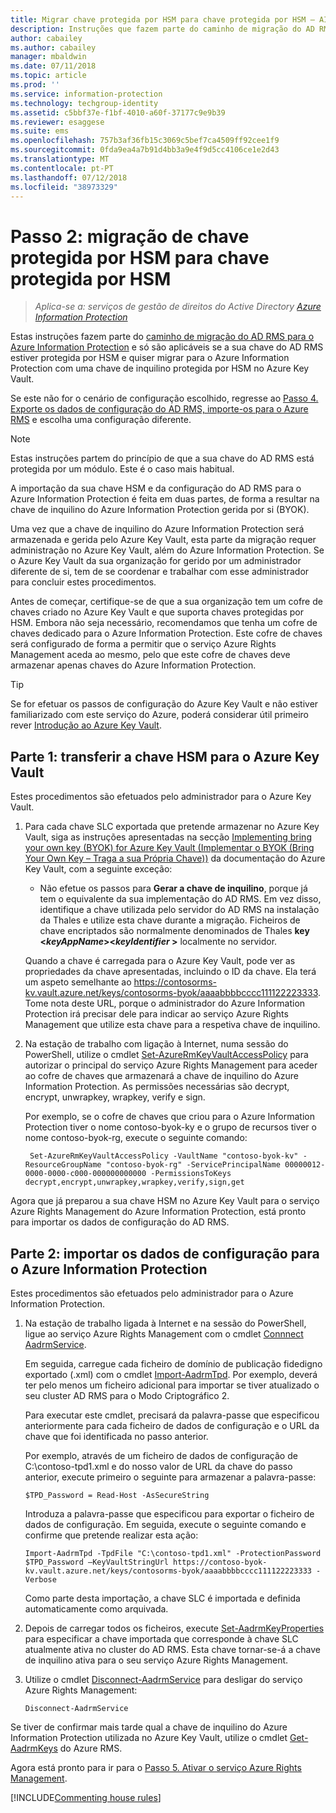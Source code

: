 ```yaml
---
title: Migrar chave protegida por HSM para chave protegida por HSM – AIP
description: Instruções que fazem parte do caminho de migração do AD RMS para o Azure Information Protection e só são aplicáveis se a sua chave do AD RMS estiver protegida por HSM e quiser migrar para o Azure Information Protection com uma chave de inquilino protegida por HSM no Azure Key Vault.
author: cabailey
ms.author: cabailey
manager: mbaldwin
ms.date: 07/11/2018
ms.topic: article
ms.prod: ''
ms.service: information-protection
ms.technology: techgroup-identity
ms.assetid: c5bbf37e-f1bf-4010-a60f-37177c9e9b39
ms.reviewer: esaggese
ms.suite: ems
ms.openlocfilehash: 757b3af36fb15c3069c5bef7ca4509ff92cee1f9
ms.sourcegitcommit: 0fda9ea4a7b91d4bb3a9e4f9d5cc4106ce1e2d43
ms.translationtype: MT
ms.contentlocale: pt-PT
ms.lasthandoff: 07/12/2018
ms.locfileid: "38973329"
---
```

# <a name="step-2-hsm-protected-key-to-hsm-protected-key-migration"></a>Passo 2: migração de chave protegida por HSM para chave protegida por HSM

>*Aplica-se a: serviços de gestão de direitos do Active Directory [Azure Information Protection](https://azure.microsoft.com/pricing/details/information-protection)*


Estas instruções fazem parte do [caminho de migração do AD RMS para o Azure Information Protection](migrate-from-ad-rms-to-azure-rms.md) e só são aplicáveis se a sua chave do AD RMS estiver protegida por HSM e quiser migrar para o Azure Information Protection com uma chave de inquilino protegida por HSM no Azure Key Vault. 

Se este não for o cenário de configuração escolhido, regresse ao [Passo 4. Exporte os dados de configuração do AD RMS, importe-os para o Azure RMS](migrate-from-ad-rms-phase2.md#step-4-export-configuration-data-from-ad-rms-and-import-it-to-azure-information-protection) e escolha uma configuração diferente.

> [!NOTE]
> Estas instruções partem do princípio de que a sua chave do AD RMS está protegida por um módulo. Este é o caso mais habitual. 

A importação da sua chave HSM e da configuração do AD RMS para o Azure Information Protection é feita em duas partes, de forma a resultar na chave de inquilino do Azure Information Protection gerida por si (BYOK).

Uma vez que a chave de inquilino do Azure Information Protection será armazenada e gerida pelo Azure Key Vault, esta parte da migração requer administração no Azure Key Vault, além do Azure Information Protection. Se o Azure Key Vault da sua organização for gerido por um administrador diferente de si, tem de se coordenar e trabalhar com esse administrador para concluir estes procedimentos.

Antes de começar, certifique-se de que a sua organização tem um cofre de chaves criado no Azure Key Vault e que suporta chaves protegidas por HSM. Embora não seja necessário, recomendamos que tenha um cofre de chaves dedicado para o Azure Information Protection. Este cofre de chaves será configurado de forma a permitir que o serviço Azure Rights Management aceda ao mesmo, pelo que este cofre de chaves deve armazenar apenas chaves do Azure Information Protection.


> [!TIP]
> Se for efetuar os passos de configuração do Azure Key Vault e não estiver familiarizado com este serviço do Azure, poderá considerar útil primeiro rever [Introdução ao Azure Key Vault](https://azure.microsoft.com/documentation/articles/key-vault-get-started/). 


## <a name="part-1-transfer-your-hsm-key-to-azure-key-vault"></a>Parte 1: transferir a chave HSM para o Azure Key Vault

Estes procedimentos são efetuados pelo administrador para o Azure Key Vault.

1. Para cada chave SLC exportada que pretende armazenar no Azure Key Vault, siga as instruções apresentadas na secção [Implementing bring your own key (BYOK) for Azure Key Vault (Implementar o BYOK (Bring Your Own Key – Traga a sua Própria Chave))](https://azure.microsoft.com/documentation/articles/key-vault-hsm-protected-keys/#implementing-bring-your-own-key-byok-for-azurekey-vault) da documentação do Azure Key Vault, com a seguinte exceção:

    - Não efetue os passos para **Gerar a chave de inquilino**, porque já tem o equivalente da sua implementação do AD RMS. Em vez disso, identifique a chave utilizada pelo servidor do AD RMS na instalação da Thales e utilize esta chave durante a migração. Ficheiros de chave encriptados são normalmente denominados de Thales **key <*keyAppName*><*keyIdentifier* >**  localmente no servidor.

    Quando a chave é carregada para o Azure Key Vault, pode ver as propriedades da chave apresentadas, incluindo o ID da chave. Ela terá um aspeto semelhante ao https://contosorms-kv.vault.azure.net/keys/contosorms-byok/aaaabbbbcccc111122223333. Tome nota deste URL, porque o administrador do Azure Information Protection irá precisar dele para indicar ao serviço Azure Rights Management que utilize esta chave para a respetiva chave de inquilino.

2. Na estação de trabalho com ligação à Internet, numa sessão do PowerShell, utilize o cmdlet [Set-AzureRmKeyVaultAccessPolicy](/powershell/module/azurerm.keyvault/set-azurermkeyvaultaccesspolicy) para autorizar o principal do serviço Azure Rights Management para aceder ao cofre de chaves que armazenará a chave de inquilino do Azure Information Protection. As permissões necessárias são decrypt, encrypt, unwrapkey, wrapkey, verify e sign.
    
    Por exemplo, se o cofre de chaves que criou para o Azure Information Protection tiver o nome contoso-byok-ky e o grupo de recursos tiver o nome contoso-byok-rg, execute o seguinte comando:
    
        Set-AzureRmKeyVaultAccessPolicy -VaultName "contoso-byok-kv" -ResourceGroupName "contoso-byok-rg" -ServicePrincipalName 00000012-0000-0000-c000-000000000000 -PermissionsToKeys decrypt,encrypt,unwrapkey,wrapkey,verify,sign,get


Agora que já preparou a sua chave HSM no Azure Key Vault para o serviço Azure Rights Management do Azure Information Protection, está pronto para importar os dados de configuração do AD RMS.

## <a name="part-2-import-the-configuration-data-to-azure-information-protection"></a>Parte 2: importar os dados de configuração para o Azure Information Protection

Estes procedimentos são efetuados pelo administrador para o Azure Information Protection.

1. Na estação de trabalho ligada à Internet e na sessão do PowerShell, ligue ao serviço Azure Rights Management com o cmdlet [Connnect AadrmService](/powershell/aadrm/vlatest/connect-aadrmservice).
    
    Em seguida, carregue cada ficheiro de domínio de publicação fidedigno exportado (.xml) com o cmdlet [Import-AadrmTpd](/powershell/aadrm/vlatest/import-aadrmtpd). Por exemplo, deverá ter pelo menos um ficheiro adicional para importar se tiver atualizado o seu cluster AD RMS para o Modo Criptográfico 2.
    
    Para executar este cmdlet, precisará da palavra-passe que especificou anteriormente para cada ficheiro de dados de configuração e o URL da chave que foi identificada no passo anterior.
    
    Por exemplo, através de um ficheiro de dados de configuração de C:\contoso-tpd1.xml e do nosso valor de URL da chave do passo anterior, execute primeiro o seguinte para armazenar a palavra-passe:
    
    ```
    $TPD_Password = Read-Host -AsSecureString
    ```
    
    Introduza a palavra-passe que especificou para exportar o ficheiro de dados de configuração. Em seguida, execute o seguinte comando e confirme que pretende realizar esta ação:
    
    ```
    Import-AadrmTpd -TpdFile "C:\contoso-tpd1.xml" -ProtectionPassword $TPD_Password –KeyVaultStringUrl https://contoso-byok-kv.vault.azure.net/keys/contosorms-byok/aaaabbbbcccc111122223333 -Verbose
    ```
    
    Como parte desta importação, a chave SLC é importada e definida automaticamente como arquivada.

2.  Depois de carregar todos os ficheiros, execute [Set-AadrmKeyProperties](/powershell/module/aadrm/set-aadrmkeyproperties) para especificar a chave importada que corresponde à chave SLC atualmente ativa no cluster do AD RMS. Esta chave tornar-se-á a chave de inquilino ativa para o seu serviço Azure Rights Management.

3.  Utilize o cmdlet [Disconnect-AadrmService](/powershell/aadrm/vlatest/disconnect-aadrmservice) para desligar do serviço Azure Rights Management:

    ```
    Disconnect-AadrmService
    ```

Se tiver de confirmar mais tarde qual a chave de inquilino do Azure Information Protection utilizada no Azure Key Vault, utilize o cmdlet [Get-AadrmKeys](/powershell/aadrm/vlatest/get-aadrmkeys) do Azure RMS.

Agora está pronto para ir para o [Passo 5. Ativar o serviço Azure Rights Management](migrate-from-ad-rms-phase2.md#step-5-activate-the-azure-rights-management-service).

[!INCLUDE[Commenting house rules](../includes/houserules.md)]

